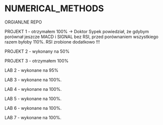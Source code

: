 # NUMERICAL_METHODS
ORGIANLNE REPO

PROJEKT 1 - otrzymałem 100%
-> Doktor Sypek powiedział, że gdybym porównał jeszcze MACD i SIGNAL bez RSI, przed porównaniem wszystkiego razem byłoby 110%. RSI zrobione dodatkowo !!!

PROJEKT 2 - wykonany na 50%

PROJEKT 3 - otrzymałem 100%

LAB 2 - wykonane na 95%

LAB 3 - wykonane na 100%.

LAB 4 - wykonane na 100%.

LAB 5 - wykonane na 100%.

LAB 6 - wykonane na 100%.

LAB 7 - wykonane na 100%.
